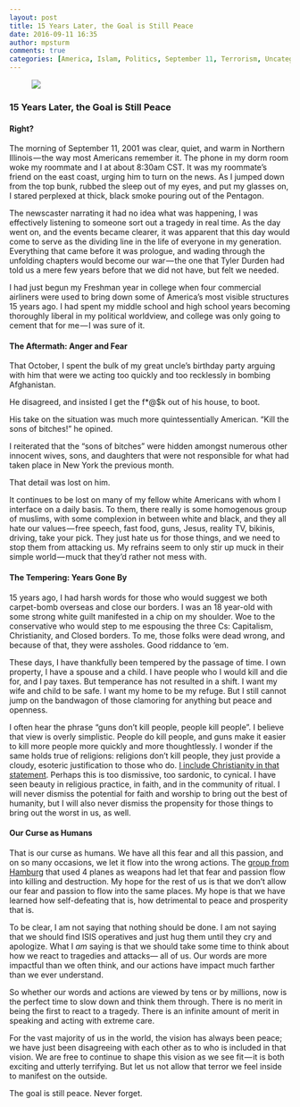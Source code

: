 ```yaml
---
layout: post
title: 15 Years Later, the Goal is Still Peace
date: 2016-09-11 16:35
author: mpsturm
comments: true
categories: [America, Islam, Politics, September 11, Terrorism, Uncategorized]
---
```



<figure>

<img src="https://mikesturmblog.files.wordpress.com/2016/09/a6be7-1zi1i0a03kssmrfaxrmfhmg.jpeg">
</figure>

<h3>15 Years Later, the Goal is Still Peace</h3>
<h4>Right?</h4>
<p>The morning of September 11, 2001 was clear, quiet, and warm in Northern Illinois — the way most Americans remember it. The phone in my dorm room woke my roommate and I at about 8:30am CST. It was my roommate’s friend on the east coast, urging him to turn on the news. As I jumped down from the top bunk, rubbed the sleep out of my eyes, and put my glasses on, I stared perplexed at thick, black smoke pouring out of the Pentagon.</p>
<p>The newscaster narrating it had no idea what was happening, I was effectively listening to someone sort out a tragedy in real time. As the day went on, and the events became clearer, it was apparent that this day would come to serve as the dividing line in the life of everyone in my generation. Everything that came before it was prologue, and wading through the unfolding chapters would become our war — the one that Tyler Durden had told us a mere few years before that we did not have, but felt we needed.</p>
<p>I had just begun my Freshman year in college when four commercial airliners were used to bring down some of America’s most visible structures 15 years ago. I had spent my middle school and high school years becoming thoroughly liberal in my political worldview, and college was only going to cement that for me — I was sure of it.</p>
<h4>The Aftermath: Anger and Fear</h4>
<p>That October, I spent the bulk of my great uncle’s birthday party arguing with him that were we acting too quickly and too recklessly in bombing Afghanistan.</p>
<p>He disagreed, and insisted I get the f*@$k out of his house, to boot.</p>
<p>His take on the situation was much more quintessentially American. “Kill the sons of bitches!” he opined.</p>
<p>I reiterated that the “sons of bitches” were hidden amongst numerous other innocent wives, sons, and daughters that were not responsible for what had taken place in New York the previous month.</p>
<p>That detail was lost on him.</p>
<p>It continues to be lost on many of my fellow white Americans with whom I interface on a daily basis. To them, there really is some homogenous group of muslims, with some complexion in between white and black, and they all hate our values — free speech, fast food, guns, Jesus, reality TV, bikinis, driving, take your pick. They just hate us for those things, and we need to stop them from attacking us. My refrains seem to only stir up muck in their simple world — muck that they’d rather not mess with.</p>
<h4>The Tempering: Years Gone By</h4>
<p>15 years ago, I had harsh words for those who would suggest we both carpet-bomb overseas and close our borders. I was an 18 year-old with some strong white guilt manifested in a chip on my shoulder. Woe to the conservative who would step to me espousing the three Cs: Capitalism, Christianity, and Closed borders. To me, those folks were dead wrong, and because of that, they were assholes. Good riddance to ‘em.</p>
<p>These days, I have thankfully been tempered by the passage of time. I own property, I have a spouse and a child. I have people who I would kill and die for, and I pay taxes. But temperance has not resulted in a shift. I want my wife and child to be safe. I want my home to be my refuge. But I still cannot jump on the bandwagon of those clamoring for anything but peace and openness.</p>
<p>I often hear the phrase “guns don’t kill people, people kill people”. I believe that view is overly simplistic. People do kill people, and guns make it easier to kill more people more quickly and more thoughtlessly. I wonder if the same holds true of religions: religions don’t kill people, they just provide a cloudy, esoteric justification to those who do. <a href="https://en.wikipedia.org/wiki/Crusades" target="_blank">I include Christianity in that statement</a>. Perhaps this is too dismissive, too sardonic, to cynical. I have seen beauty in religious practice, in faith, and in the community of ritual. I will never dismiss the potential for faith and worship to bring out the best of humanity, but I will also never dismiss the propensity for those things to bring out the worst in us, as well.</p>
<h4>Our Curse as Humans</h4>
<p>That is our curse as humans. We have all this fear and all this passion, and on so many occasions, we let it flow into the wrong actions. The <a href="https://en.wikipedia.org/wiki/Hamburg_cell" target="_blank">group from Hamburg</a> that used 4 planes as weapons had let that fear and passion flow into killing and destruction. My hope for the rest of us is that we don’t allow our fear and passion to flow into the same places. My hope is that we have learned how self-defeating that is, how detrimental to peace and prosperity that is.</p>
<p>To be clear, I am not saying that nothing should be done. I am not saying that we should find ISIS operatives and just hug them until they cry and apologize. What I <em>am</em> saying is that we should take some time to think about how we react to tragedies and attacks— all of us. Our words are more impactful than we often think, and our actions have impact much farther than we ever understand.</p>
<p>So whether our words and actions are viewed by tens or by millions, now is the perfect time to slow down and think them through. There is no merit in being the first to react to a tragedy. There is an infinite amount of merit in speaking and acting with extreme care.</p>
<p>For the vast majority of us in the world, the vision has always been peace; we have just been disagreeing with each other as to who is included in that vision. We are free to continue to shape this vision as we see fit — it is both exciting and utterly terrifying. But let us not allow that terror we feel inside to manifest on the outside.</p>
<p>The goal is still peace. Never forget.</p>


